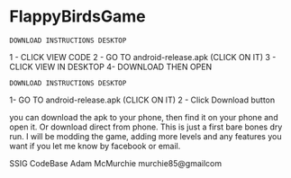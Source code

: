 # FlappyBirdsGame
    DOWNLOAD INSTRUCTIONS DESKTOP
1 - CLICK VIEW CODE 
2 - GO TO android-release.apk (CLICK ON IT)
3 - CLICK VIEW IN DESKTOP 
4- DOWNLOAD THEN OPEN

    DOWNLOAD INSTRUCTIONS DESKTOP
1- GO TO android-release.apk (CLICK ON IT)
2 - Click Download button

you can download the apk to your phone, then find it on your phone and open it. Or download direct from phone.
This is just a first bare bones dry run. I will be modding the game, adding more levels and any features you want if you let me know by facebook or email.

SSIG CodeBase
Adam McMurchie
murchie85@gmailcom
